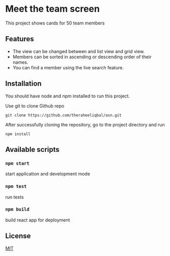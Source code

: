 # Meet the team screen

This project shows cards for 50 team members

## Features

- The view can be changed between and list view and grid view.
- Members can be sorted in ascending or descending order of their names.
- You can find a member using the live search feature.

## Installation

You should have node and npm installed to run this project.

Use git to clone Github repo

```
git clone https://github.com/theraheeliqbal/asn.git
```

After successfully cloning the repository, go to the project directory and run

```
npm install
```

## Available scripts

### `npm start`

start application and development mode

### `npm test`

run tests

### `npm build`

build react app for deployment

## License

[MIT](https://choosealicense.com/licenses/mit/)
